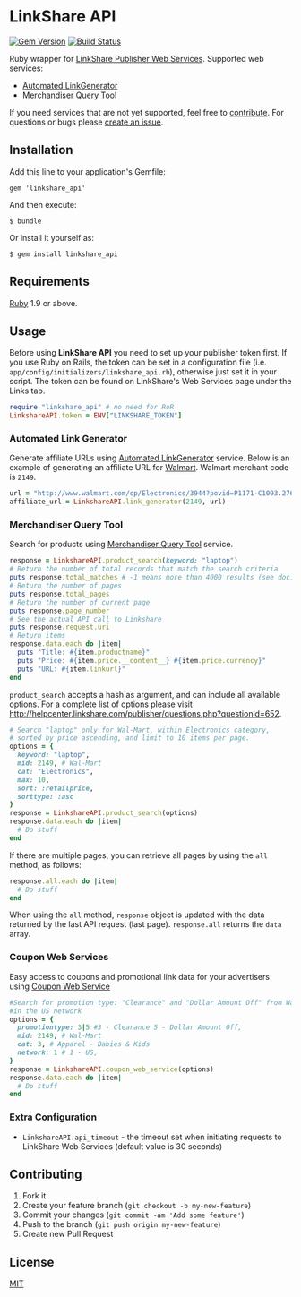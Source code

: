 # LinkShare API

[![Gem Version](https://badge.fury.io/rb/linkshare_api.png)](http://badge.fury.io/rb/linkshare_api)
[![Build Status](https://travis-ci.org/rmarescu/linkshare_api.png)](https://travis-ci.org/rmarescu/linkshare_api)

Ruby wrapper for [LinkShare Publisher Web Services](http://helpcenter.linkshare.com/publisher/categories.php?categoryid=71).
Supported web services:
* [Automated LinkGenerator](#automated-link-generator)
* [Merchandiser Query Tool](#merchandiser-query-tool)

If you need services that are not yet supported, feel free to [contribute](#contributing).
For questions or bugs please [create an issue](../../issues/new).

## <a id="installation"></a>Installation

Add this line to your application's Gemfile:

    gem 'linkshare_api'

And then execute:

    $ bundle

Or install it yourself as:

    $ gem install linkshare_api

## <a id="requirement"></a>Requirements

[Ruby](http://www.ruby-lang.org/en/downloads/) 1.9 or above.

## <a id="usage"></a>Usage

Before using **LinkShare API** you need to set up your publisher token first. If you use Ruby on Rails, the token can be set in a configuration file (i.e. `app/config/initializers/linkshare_api.rb`), otherwise just set it in your script. The token can be found on LinkShare's Web Services page under the Links tab.

```ruby
require "linkshare_api" # no need for RoR
LinkshareAPI.token = ENV["LINKSHARE_TOKEN"]
```

### Automated Link Generator

Generate affiliate URLs using [Automated LinkGenerator](http://helpcenter.linkshare.com/publisher/categories.php?categoryid=72) service.
Below is an example of generating an affiliate URL for [Walmart](http://www.walmart.com). Walmart merchant code is `2149`.

```ruby
url = "http://www.walmart.com/cp/Electronics/3944?povid=P1171-C1093.2766-L33"
affiliate_url = LinkshareAPI.link_generator(2149, url)
```

### Merchandiser Query Tool

Search for products using [Merchandiser Query Tool](http://helpcenter.linkshare.com/publisher/categories.php?categoryid=74) service.

```ruby
response = LinkshareAPI.product_search(keyword: "laptop")
# Return the number of total records that match the search criteria
puts response.total_matches # -1 means more than 4000 results (see doc)
# Return the number of pages
puts response.total_pages
# Return the number of current page
puts response.page_number
# See the actual API call to Linkshare
puts response.request.uri
# Return items
response.data.each do |item|
  puts "Title: #{item.productname}"
  puts "Price: #{item.price.__content__} #{item.price.currency}"
  puts "URL: #{item.linkurl}"
end
```

`product_search` accepts a hash as argument, and can include all available options. For a complete list of options please visit  http://helpcenter.linkshare.com/publisher/questions.php?questionid=652.

```ruby
# Search "laptop" only for Wal-Mart, within Electronics category,
# sorted by price ascending, and limit to 10 items per page.
options = {
  keyword: "laptop",
  mid: 2149, # Wal-Mart
  cat: "Electronics",
  max: 10,
  sort: :retailprice,
  sorttype: :asc
}
response = LinkshareAPI.product_search(options)
response.data.each do |item|
  # Do stuff
end
```

If there are multiple pages, you can retrieve all pages by using the `all` method, as follows:

```ruby
response.all.each do |item|
  # Do stuff
end
```

When using the `all` method, `response` object is updated with the data returned by the last API request (last page). `response.all` returns the `data` array.

### Coupon Web Services

Easy access to coupons and promotional link data for your advertisers using [Coupon Web Service](http://helpcenter.linkshare.com/publisher/questions.php?questionid=865)

```ruby
#Search for promotion type: "Clearance" and "Dollar Amount Off" from Wal-Mart, within category  Apparel - Babies & Kids
#in the US network
options = {
  promotiontype: 3|5 #3 - Clearance 5 - Dollar Amount Off,
  mid: 2149, # Wal-Mart
  cat: 3, # Apparel - Babies & Kids
  network: 1 # 1 - US,
}
response = LinkshareAPI.coupon_web_service(options)
response.data.each do |item|
  # Do stuff
end
```


### Extra Configuration

* `LinkshareAPI.api_timeout` - the timeout set when initiating requests to LinkShare Web Services (default value is 30 seconds)

## <a id="contributing"></a>Contributing

1. Fork it
2. Create your feature branch (`git checkout -b my-new-feature`)
3. Commit your changes (`git commit -am 'Add some feature'`)
4. Push to the branch (`git push origin my-new-feature`)
5. Create new Pull Request

## <a id="license"></a>License

[MIT](LICENSE.txt)
